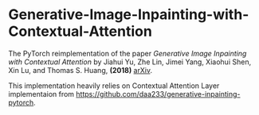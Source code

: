# Generative-Image-Inpainting-with-Contextual-Attention
The PyTorch reimplementation of the paper *Generative Image Inpainting with Contextual Attention* by Jiahui Yu, Zhe Lin, Jimei Yang, Xiaohui Shen, Xin Lu, and Thomas S. Huang, **(2018)** [arXiv](https://arxiv.org/abs/1801.07892).

This implementation heavily relies on Contextual Attention Layer implementaion from https://github.com/daa233/generative-inpainting-pytorch.